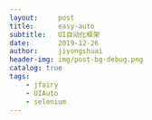 ```yaml
---
layout:     post
title:      easy-auto
subtitle:   UI自动化框架
date:       2019-12-26
author:     jiyongshuai
header-img: img/post-bg-debug.png
catalog: true
tags:
    - jfairy
    - UIAuto
    - selenium
---
```

